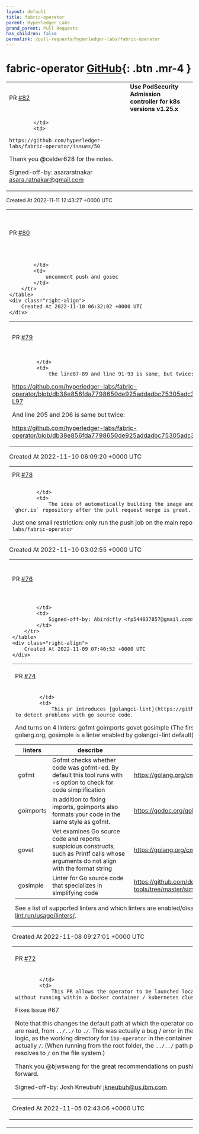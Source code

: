 ```yaml
---
layout: default
title: fabric-operator
parent: Hyperledger Labs
grand_parent: Pull Requests
has_children: false
permalink: /pull-requests/hyperledger-labs/fabric-operator
---
```


# fabric-operator <span class="fs-3 right-align">[GitHub](https://github.com/hyperledger-labs/fabric-operator){: .btn .mr-4 }</span>


<div>
    <table>
        <tr>
            <td>
                PR <a href="https://github.com/hyperledger-labs/fabric-operator/pull/82" class=".btn">#82</a>
            </td>
            <td>
                <b>
                    Use PodSecurity Admission controller for k8s versions v1.25.x
                </b>
            </td>
        </tr>
        <tr>
            <td>
                
            </td>
            <td>
                https://github.com/hyperledger-labs/fabric-operator/issues/50
Thank you @celder628 for the notes.

Signed-off-by: asararatnakar <asara.ratnakar@gmail.com>
            </td>
        </tr>
    </table>
    <div class="right-align">
        Created At 2022-11-11 12:43:27 +0000 UTC
    </div>
</div>

<div>
    <table>
        <tr>
            <td>
                PR <a href="https://github.com/hyperledger-labs/fabric-operator/pull/80" class=".btn">#80</a>
            </td>
            <td>
                <b>
                    chore: remove todo in unit-tests workflow
                </b>
            </td>
        </tr>
        <tr>
            <td>
                
            </td>
            <td>
                uncomment push and gosec
            </td>
        </tr>
    </table>
    <div class="right-align">
        Created At 2022-11-10 06:32:02 +0000 UTC
    </div>
</div>

<div>
    <table>
        <tr>
            <td>
                PR <a href="https://github.com/hyperledger-labs/fabric-operator/pull/79" class=".btn">#79</a>
            </td>
            <td>
                <b>
                    chore: remove same code
                </b>
            </td>
        </tr>
        <tr>
            <td>
                
            </td>
            <td>
                the line87-89 and line 91-93 is same, but twice:

https://github.com/hyperledger-labs/fabric-operator/blob/db38e856fda7798650de925addadbc75305adc39/integration/orderer/orderer_suite_test.go#L85-L97

And line 205 and 206 is same but twice:

https://github.com/hyperledger-labs/fabric-operator/blob/db38e856fda7798650de925addadbc75305adc39/pkg/offering/k8s/orderer/node.go#L203-L210
            </td>
        </tr>
    </table>
    <div class="right-align">
        Created At 2022-11-10 06:09:20 +0000 UTC
    </div>
</div>

<div>
    <table>
        <tr>
            <td>
                PR <a href="https://github.com/hyperledger-labs/fabric-operator/pull/78" class=".btn">#78</a>
            </td>
            <td>
                <b>
                    chore: push image workflow should limit repository
                </b>
            </td>
        </tr>
        <tr>
            <td>
                
            </td>
            <td>
                The idea of automatically building the image and pushing it to the `ghcr.io` repository after the pull request merge is great. 

Just one small restriction: only run the push job on the main repository: `hyperledger-labs/fabric-operator`
            </td>
        </tr>
    </table>
    <div class="right-align">
        Created At 2022-11-10 03:02:55 +0000 UTC
    </div>
</div>

<div>
    <table>
        <tr>
            <td>
                PR <a href="https://github.com/hyperledger-labs/fabric-operator/pull/76" class=".btn">#76</a>
            </td>
            <td>
                <b>
                    chore: typo ngress -> ingress
                </b>
            </td>
        </tr>
        <tr>
            <td>
                
            </td>
            <td>
                Signed-off-by: Abirdcfly <fp544037857@gmail.com>
            </td>
        </tr>
    </table>
    <div class="right-align">
        Created At 2022-11-09 07:40:52 +0000 UTC
    </div>
</div>

<div>
    <table>
        <tr>
            <td>
                PR <a href="https://github.com/hyperledger-labs/fabric-operator/pull/74" class=".btn">#74</a>
            </td>
            <td>
                <b>
                    feat: add golangci-lint check
                </b>
            </td>
        </tr>
        <tr>
            <td>
                
            </td>
            <td>
                This pr introduces [golangci-lint](https://github.com/golangci/golangci-lint) to detect problems with go source code. 

And turns on 4 linters: gofmt goimports govet gosimple 
(The first 3 linters are maintained by golang.org, gosimple is a linter enabled by golangci-lint default)


|linters|describe|link|
|---|---|---|
|gofmt|Gofmt checks whether code was gofmt-ed. By default this tool runs with -s option to check for code simplification|https://golang.org/cmd/gofmt/|
|goimports|In addition to fixing imports, goimports also formats your code in the same style as gofmt.|https://godoc.org/golang.org/x/tools/cmd/goimports|
|govet|Vet examines Go source code and reports suspicious constructs, such as Printf calls whose arguments do not align with the format string|https://golang.org/cmd/vet/|
|gosimple|Linter for Go source code that specializes in simplifying code|https://github.com/dominikh/go-tools/tree/master/simple|

See a list of supported linters and which linters are enabled/disabled in https://golangci-lint.run/usage/linters/.
            </td>
        </tr>
    </table>
    <div class="right-align">
        Created At 2022-11-08 09:27:01 +0000 UTC
    </div>
</div>

<div>
    <table>
        <tr>
            <td>
                PR <a href="https://github.com/hyperledger-labs/fabric-operator/pull/72" class=".btn">#72</a>
            </td>
            <td>
                <b>
                    Add an OPERATOR_LOCAL_MODE environment variable to launch locally.
                </b>
            </td>
        </tr>
        <tr>
            <td>
                
            </td>
            <td>
                This PR allows the operator to be launched locally without running within a Docker container / kubernetes cluster.

Fixes Issue #67

Note that this changes the default path at which the operator config files are read, from `../../` to `./`.   This was actually a bug / error in the original logic, as the working directory for `ibp-operator` in the container is actually `/`.  (When running from the root folder, the `../../` path prefix resolves to `/` on the file system.)

Thank you @bjwswang for the great recommendations on pushing this forward.

Signed-off-by: Josh Kneubuhl <jkneubuh@us.ibm.com>
            </td>
        </tr>
    </table>
    <div class="right-align">
        Created At 2022-11-05 02:43:06 +0000 UTC
    </div>
</div>

